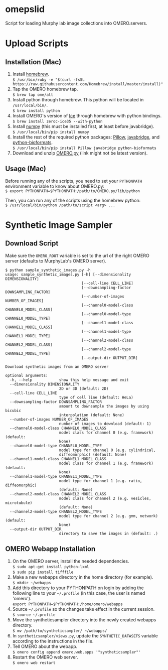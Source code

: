 # omepslid
Script for loading Murphy lab image collections into OMERO.servers.

# Upload Scripts

## Installation (Mac)
1. Install [homebrew](http://brew.sh/).  
`$ /usr/bin/ruby -e "$(curl -fsSL https://raw.githubusercontent.com/Homebrew/install/master/install)"`
2. Tap the OMERO homebrew tap.  
`$ brew tap ome/alt`
3. Install python through homebrew. This python will be located in `/usr/local/bin/`.  
`$ brew install python`
4. Install OMERO's version of [Ice](https://zeroc.com/products/ice) through homebrew with python bindings.  
`$ brew install zeroc-ice35 --with-python`
5. Install [numpy](http://www.numpy.org/) (this must be installed first, at least before javabridge).  
`$ /usr/local/bin/pip install numpy`
6. Install the rest of the required python packages: [Pillow](http://python-pillow.org/), [javabridge](https://pypi.python.org/pypi/javabridge), and [python-bioformats](https://pypi.python.org/pypi/python-bioformats).  
`$ /usr/local/bin/pip install Pillow javabridge python-bioformats`
7. Download and unzip [OMERO.py](https://downloads.openmicroscopy.org/omero/5.2.2/#py) (link might not be latest version).

## Usage (Mac)
Before running any of the scripts, you need to set your `PYTHONPATH` environment variable to know about OMERO.py:  
`$ export PYTHONPATH=$PYTHONPATH:/path/to/OMERO.py/lib/python`

Then, you can run any of the scripts using the homebrew python:  
`$ /usr/local/bin/python /path/to/script <arg> ...`

# Synthetic Image Sampler

## Download Script
Make sure the `OMERO_ROOT` variable is set to the url of the right OMERO server (defaults to MurphyLab's OMERO server).

```
$ python sample_synthetic_images.py -h
usage: sample_synthetic_images.py [-h] [--dimensionality DIMENSIONALITY]
                                  [--cell-line CELL_LINE]
                                  [--downsampling-factor DOWNSAMPLING_FACTOR]
                                  [--number-of-images NUMBER_OF_IMAGES]
                                  [--channel0-model-class CHANNEL0_MODEL_CLASS]
                                  [--channel0-model-type CHANNEL0_MODEL_TYPE]
                                  [--channel1-model-class CHANNEL1_MODEL_CLASS]
                                  [--channel1-model-type CHANNEL1_MODEL_TYPE]
                                  [--channel2-model-class CHANNEL2_MODEL_CLASS]
                                  [--channel2-model-type CHANNEL2_MODEL_TYPE]
                                  [--output-dir OUTPUT_DIR]

Download synthetic images from an OMERO server

optional arguments:
  -h, --help            show this help message and exit
  --dimensionality DIMENSIONALITY
                        2D or 3D (default: 2D)
  --cell-line CELL_LINE
                        type of cell line (default: HeLa)
  --downsampling-factor DOWNSAMPLING_FACTOR
                        amount to downsample the images by using bicubic
                        interpolation (default: None)
  --number-of-images NUMBER_OF_IMAGES
                        number of images to download (default: 1)
  --channel0-model-class CHANNEL0_MODEL_CLASS
                        model class for channel 0 (e.g. framework) (default:
                        None)
  --channel0-model-type CHANNEL0_MODEL_TYPE
                        model type for channel 0 (e.g. cylindrical,
                        diffeomorphic) (default: None)
  --channel1-model-class CHANNEL1_MODEL_CLASS
                        model class for channel 1 (e.g. framework) (default:
                        None)
  --channel1-model-type CHANNEL1_MODEL_TYPE
                        model type for channel 1 (e.g. ratio, diffeomorphic)
                        (default: None)
  --channel2-model-class CHANNEL2_MODEL_CLASS
                        model class for channel 2 (e.g. vesicles, microtubule)
                        (default: None)
  --channel2-model-type CHANNEL2_MODEL_TYPE
                        model type for channel 2 (e.g. gmm, network) (default:
                        None)
  --output-dir OUTPUT_DIR
                        directory to save the images in (default: .)
```

## OMERO Webapp Installation
1. On the OMERO server, install the needed dependencies.  
`$ sudo apt-get install python-lxml`  
`$ sudo pip install tifffile`
2. Make a new webapps directory in the home directory (for example).  
`$ mkdir ~/webapps`
3. Add this directory to your PYTHONPATH on login by adding the following line to your `~/.profile` (in this case, the user is named 'omero').  
`export PYTHONPATH=$PYTHONPATH:/home/omero/webapps`
4. Source `~/.profile` so the changes take effect in the current session.  
`$ source ~/.profile`
5. Move the syntheticsampler directory into the newly created webapps directory.  
`$ mv /path/to/syntheticsampler/ ~/webapps/`
6. In `syntheticsampler/views.py`, update the `SYNTHETIC_DATASETS` variable according to the instructions in the file.
7. Tell OMERO about the webapp.  
`$ omero config append omero.web.apps '"syntheticsampler"'`
8. Restart the OMERO web server.  
`$ omero web restart`
